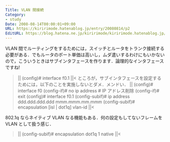 ```yaml
---
Title: VLAN 間接続
Category:
- study
Date: 2008-08-14T00:00:01+09:00
URL: https://kiririmode.hatenablog.jp/entry/20080814/p2
EditURL: https://blog.hatena.ne.jp/kiririmode/kiririmode.hatenablog.jp/atom/entry/8454420450078214403
---
```


VLAN 間でルーティングをするためには，スイッチとルータをトランク接続する必要がある．でもルータのポート単価は高いし，ムダ遣いするわけにもいかないので，こういうときはサブインタフェースを作ります．論理的なインタフェースですね!
>||
(config)# interface f0.1
||<
ところが，サブインタフェースを設定するためには，以下のことを実施しないとダメ．メンドい．
>||
(config)# interface f0
(config-if)# no ip address # IP アドレス削除
(config-if)# exit
(config)# interface f0.1
(config-subif)# ip address ddd.ddd.ddd.ddd mmm.mmm.mm.mmm
(config-subif)# encapsulation [isl | dot1q] vlan-id
||<

802.1q ならネイティブ VLAN なる機能もある．何の設定もしてないフレームを VLAN として扱う感じ．
>||
(config-subif)# encapsulation dot1q 1 native
||<
